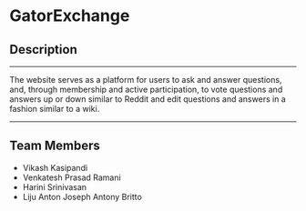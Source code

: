 # GatorExchange

## Description
---
The website serves as a platform for users to ask and answer questions, and, through membership and active participation, to vote questions and answers up or down similar to Reddit and edit questions and answers in a fashion similar to a wiki.

---

## Team Members

 - Vikash Kasipandi
 - Venkatesh Prasad Ramani
 - Harini Srinivasan
 - Liju Anton Joseph Antony Britto
